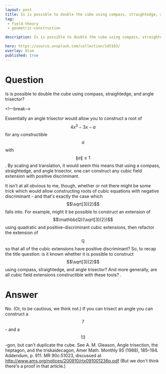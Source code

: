 ```yaml
---
layout: post
title: Is is possible to double the cube using compass, straightedge, and angle trisector
tag:
 - field-theory
 - geometric-construction

description: Is is possible to double the cube using compass, straightedge, and angle trisector

hero: https://source.unsplash.com/collection/145103/
overlay: blue 
published: true
---
```


# Question 

Is is possible to double the cube using compass, straightedge, and angle trisector?

<!–-break-–>


Essentially an angle trisector would allow you to construct a root of $$4x^3 - 3x - a$$ for any constructible $$a$$ with $$\|a\| \le 1$$.
  By scaling and translation, it would seem this means that using a compass, straightedge, and angle trisector, one can construct any cubic field extension with positive discriminant.

It isn't at all obvious to me, though, whether or not there might be some trick which would allow constructing roots of cubic equations with negative discriminant - and that's exactly the case which $$\sqrt[3]{2}$$ falls into.
  For example, might it be possible to construct an extension of $$\mathbb{Q}(\sqrt[3]{2})$$ using quadratic and positive-discriminant cubic extensions, then refactor the extension of $$\mathbb{Q}$$ so that all of the cubic extensions have positive discriminant?
So, to recap the title question: is it known whether it is possible to construct $$\sqrt[3]{2}$$ using compass, straightedge, and angle trisector?  And more generally, are all cubic field extensions constructible with these tools?
.


# Answer 


No. (Or, to be cautious, we think not.)
If you can trisect an angle you can construct a $$7$$- and a $$13$$-gon, but can't duplicate the cube.
See A. M. Gleason, Angle trisection, the heptagon, and 
the  triskaidecagon,  Amer  Math.  Monthly 95   (1988), 
185–194. Addendum, p. 911. MR 90c:51023, discussed at
http://www.ams.org/notices/200910/rtx091001236p.pdf
(But we don't think there's a proof in that article.)

